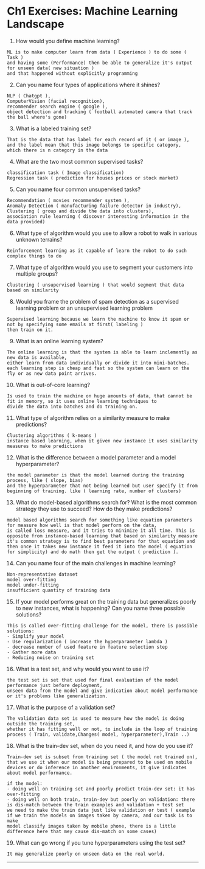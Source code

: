 # Ch1 Exercises: Machine Learning Landscape

1. How would you define machine learning?

```
ML is to make computer learn from data ( Experience ) to do some ( Task )
and having some (Performance) then be able to generalize it's output for unseen data( new situation )
and that happened without explicitly programming
```

2. Can you name four types of applications where it shines?

```
NLP ( Chatgpt ),
ComputerVision (facial recognition),
recommender search engine ( google ),
object detection and tracking ( football automated camera that track the ball where's gone)
```

3. What is a labeled training set?

```
That is the data that has label for each record of it ( or image ),
and the label mean that this image belongs to specific category,
which there is n category in the data
```

4. What are the two most common supervised tasks?

```
classification task ( Image classification)
Regression task ( prediction for houses prices or stock market)
```

5. Can you name four common unsupervised tasks?

```
Recommendation ( movies recommender system ),
Anomaly Detection ( manufacturing failure detector in industry),
Clustering ( group and divide the data into clusters),
association rule learning ( discover interesting information in the data provided)
```

6. What type of algorithm would you use to allow a robot to walk in various unknown terrains?

```
Reinforcement learning as it capable of learn the robot to do such complex things to do
```

7. What type of algorithm would you use to segment your customers into multiple groups?

```
Clustering ( unsupervised learning ) that would segment that data based on similarity
```

8. Would you frame the problem of spam detection as a supervised learning problem or an unsupervised learning problem

```
Supervised learning because we learn the machine to know it spam or not by specifying some emails at first( labeling )
then train on it.
```

9. What is an online learning system?

```
The online learning is that the system is able to learn inclemently as new data is available,
either learn from data individually or divide it into mini-batches.
each learning step is cheap and fast so the system can learn on the fly or as new data point arrives.
```

10. What is out-of-core learning?

```
Is used to train the machine on huge amounts of data, that cannot be fit in memory, so it uses online learning techniques to
divide the data into batches and do training on.
```

11. What type of algorithm relies on a similarity measure to make predictions?

```
Clustering algorithms ( k-means )
instance based learning, when it given new instance it uses similarity measures to make predictions
```

12. What is the difference between a model parameter and a model hyperparameter?

```
the model parameter is that the model learned during the training process, like ( slope, bias)
and the hyperparameter that not being learned but user specify it from beginning of training. like ( learning rate, number of clusters)
```

13. What do model-based algorithms search for? What is the most common strategy they use to succeed? How do they make predictions?

```
model based algorithms search for something like equation parameters for measure how well is that model perform on the data,
is called loss measure, and it tries to minimize it all time. This is opposite from instance-based learning that based on similarity measure
it's common strategy is to find best parameters for that equation and then once it takes new instance it feed it into the model ( equation for simplicity) and do math then get the output ( prediction ).
```

14. Can you name four of the main challenges in machine learning?

```
Non-representative dataset
model over-fitting
model under-fitting
insufficient quantity of training data
```

15. If your model performs great on the training data but generalizes poorly to new instances, what is happening? Can you name three possible solutions?

```
This is called over-fitting challenge for the model, there is possible solutions:
- Simplify your model
- Use regularization ( increase the hyperparameter lambda )
- decrease number of used feature in feature selection step
- Gather more data
- Reducing noise on training set
```

16. What is a test set, and why would you want to use it?

```
the test set is set that used for final evaluation of the model performance just before deployment,
unseen data from the model and give indication about model performance or it's problems like generalization.
```

17. What is the purpose of a validation set?

```
The validation data set is used to measure how the model is doing outside the training set,
whether it has fitting well or not, to include in the loop of training process ( Train, validate,Changes( model, hyperparameter),Train ..)

```

18. What is the train-dev set, when do you need it, and how do you use it?

```
Train-dev set is subset from training set ( the model not trained on), that we use it when our model is being prepared to be used on mobile devices or do inference in another environments, it give indicates about model performance.

if the model:
- doing well on training set and poorly predict train-dev set: it has over-fitting
- doing well on both train, train-dev but poorly on validation: there is dis-match between the train examples and validation + test set
we need to make the train data just like validation or test ( example if we train the models on images taken by camera, and our task is to make
model classify images taken by mobile phone, there is a little difference here that mey cause dis-match on some cases)
```

19. What can go wrong if you tune hyperparameters using the test set?

```
It may generalize poorly on unseen data on the real world.
```

---
